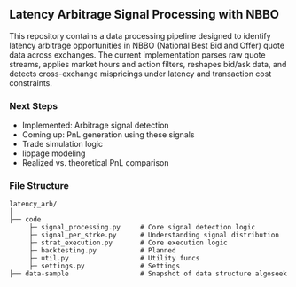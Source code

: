 ## Latency Arbitrage Signal Processing with NBBO

This repository contains a data processing pipeline designed to identify latency arbitrage opportunities in NBBO (National Best Bid and Offer) quote data across exchanges. The current implementation parses raw quote streams, applies market hours and action filters, reshapes bid/ask data, and detects cross-exchange mispricings under latency and transaction cost constraints.

### Next Steps
* Implemented: Arbitrage signal detection
* Coming up: PnL generation using these signals
* Trade simulation logic
* lippage modeling
* Realized vs. theoretical PnL comparison

### File Structure
```
latency_arb/
│
├── code
     ├─ signal_processing.py     # Core signal detection logic
     ├─ signal_per_strke.py      # Understanding signal distribution 
     ├─ strat_execution.py       # Core execution logic
     ├─ backtesting.py           # Planned
     ├─ util.py                  # Utility funcs
     ├─ settings.py              # Settings
├── data-sample                  # Snapshot of data structure algoseek
```
